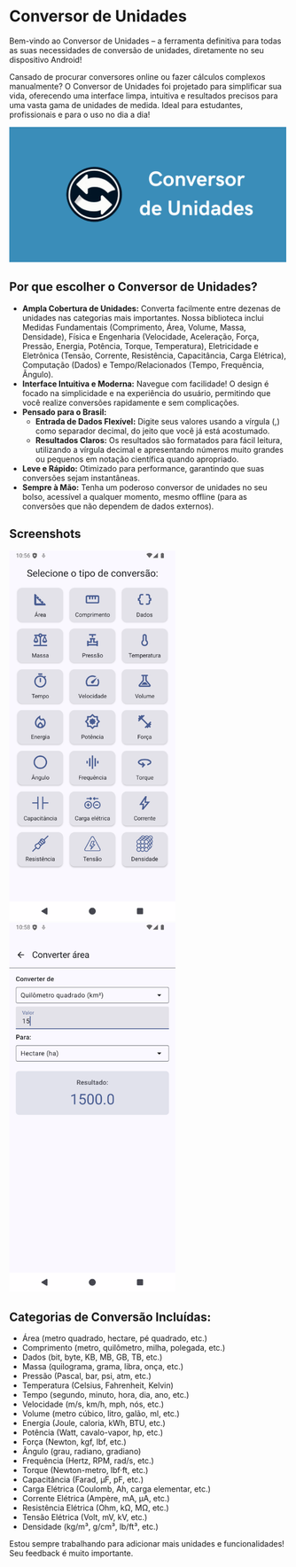 # Conversor de Unidades

Bem-vindo ao Conversor de Unidades – a ferramenta definitiva para todas as suas necessidades de conversão de unidades, diretamente no seu dispositivo Android!

Cansado de procurar conversores online ou fazer cálculos complexos manualmente? O Conversor de Unidades foi projetado para simplificar sua vida, oferecendo uma interface limpa, intuitiva e resultados precisos para uma vasta gama de unidades de medida. Ideal para estudantes, profissionais e para o uso no dia a dia!

<img src="screenshots/logo_widescreen.png" alt="Logo do Conversor de Unidades" width="500">

## Por que escolher o Conversor de Unidades?

- **Ampla Cobertura de Unidades:** Converta facilmente entre dezenas de unidades nas categorias mais importantes. Nossa biblioteca inclui Medidas Fundamentais (Comprimento, Área, Volume, Massa, Densidade), Física e Engenharia (Velocidade, Aceleração, Força, Pressão, Energia, Potência, Torque, Temperatura), Eletricidade e Eletrônica (Tensão, Corrente, Resistência, Capacitância, Carga Elétrica), Computação (Dados) e Tempo/Relacionados (Tempo, Frequência, Ângulo).
- **Interface Intuitiva e Moderna:** Navegue com facilidade! O design é focado na simplicidade e na experiência do usuário, permitindo que você realize conversões rapidamente e sem complicações.
- **Pensado para o Brasil:**
    - **Entrada de Dados Flexível:** Digite seus valores usando a vírgula (,) como separador decimal, do jeito que você já está acostumado.
    - **Resultados Claros:** Os resultados são formatados para fácil leitura, utilizando a vírgula decimal e apresentando números muito grandes ou pequenos em notação científica quando apropriado.
- **Leve e Rápido:** Otimizado para performance, garantindo que suas conversões sejam instantâneas.
- **Sempre à Mão:** Tenha um poderoso conversor de unidades no seu bolso, acessível a qualquer momento, mesmo offline (para as conversões que não dependem de dados externos).

## Screenshots

<img src="screenshots/shot1.png" alt="Tela principal do Conversor de Unidades" width="300">
<br>
<img src="screenshots/shot2.png" alt="Tela de conversão do Conversor de Unidades" width="300">

## Categorias de Conversão Incluídas:

- Área (metro quadrado, hectare, pé quadrado, etc.)
- Comprimento (metro, quilômetro, milha, polegada, etc.)
- Dados (bit, byte, KB, MB, GB, TB, etc.)
- Massa (quilograma, grama, libra, onça, etc.)
- Pressão (Pascal, bar, psi, atm, etc.)
- Temperatura (Celsius, Fahrenheit, Kelvin)
- Tempo (segundo, minuto, hora, dia, ano, etc.)
- Velocidade (m/s, km/h, mph, nós, etc.)
- Volume (metro cúbico, litro, galão, ml, etc.)
- Energia (Joule, caloria, kWh, BTU, etc.)
- Potência (Watt, cavalo-vapor, hp, etc.)
- Força (Newton, kgf, lbf, etc.)
- Ângulo (grau, radiano, gradiano)
- Frequência (Hertz, RPM, rad/s, etc.)
- Torque (Newton-metro, lbf·ft, etc.)
- Capacitância (Farad, µF, pF, etc.)
- Carga Elétrica (Coulomb, Ah, carga elementar, etc.)
- Corrente Elétrica (Ampère, mA, µA, etc.)
- Resistência Elétrica (Ohm, kΩ, MΩ, etc.)
- Tensão Elétrica (Volt, mV, kV, etc.)
- Densidade (kg/m³, g/cm³, lb/ft³, etc.)

Estou sempre trabalhando para adicionar mais unidades e funcionalidades! Seu feedback é muito importante.
